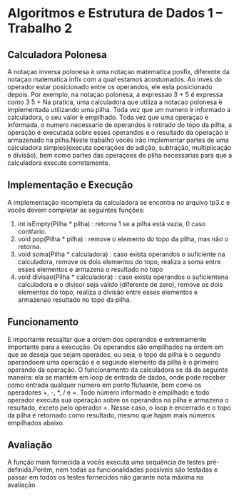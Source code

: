 # Algoritmos e Estrutura de Dados 1 – Trabalho 2 

## Calculadora Polonesa

A notaçao inversa polonesa  ́e uma notaçao  matematica posfix, diferente da notaçao matematica infix com a qual estamos acostumados. Ao  inves  do operador estar posicionado entre os operandos, ele est́a posicionado depois.
Por exemplo, na notaçao polonesa, a expressao
	3 + 5 
é expressa como
	3 5 +
Na pratica, uma calculadora que utiliza a notacao polonesa  ́e implementada utilizando uma pilha. Toda vez que um numero ́e informado a calculadora, o seu valor  ́e empilhado. Toda vez que uma operaçao  ́e informada, o numero necessario de operandos ́e retirado do topo da pilha, a operação é executada sobre esses operandos e o resultado da operação ́e armazenado na pilha.Neste trabalho vocês irão implementar partes de uma calculadora simples(executa operações de adição, subtração, multiplicação e divisão), bem como  partes  das  operaçoes  de  pilha  necessarias  para  que  a  calculadora  execute corretamente.

## Implementação e Execução

A implementação incompleta da calculadora se encontra no arquivo tp3.c e vocês devem completar as seguintes funções:
1.  int isEmpty(Pilha  *  pilha)  :  retorna  1  se  a  pilha  está  vazia,  0  caso contŕario.
2.  void pop(Pilha * pilha) :  remove o elemento do topo da pilha, mas não o retorna.
3.  void soma(Pilha * calculadora) :  caso exista operandos o suficiente na calculadora,  remove  os  dois  elementos  do  topo,  realiza  a  soma  entre esses elementos e armazena o resultado no topo
4.  void divisao(Pilha * calculadora) :  caso exista operandos o suficientena calculadora e o divisor seja válido (diferente de zero), remove os dois elementos do topo, realiza a divisão entre esses elementos e armazenao resultado no topo da pilha.

## Funcionamento

E importante ressaltar que a ordem dos operandos e extremamente importante para a execução.  Os operandos são empilhados na ordem em que se deseja que sejam operados,  ou seja,  o topo da pilha  ́e o segundo operandoem uma operação e o segundo elemento da pilha  ́e o primeiro operando da operação.
O funcionamento da calculadora se dá da seguinte maneira: ela se mantém em loop de  entrada  de  dados,  onde  pode  receber  como  entrada  qualquer número em ponto flutuante,  bem como os operadores +,  -,  *,  / e =.  Todo número informado  ́e empilhado e todo operador executa sua operação sobre os operandos na pilha e armazena o resultado, exceto pelo operador =.  Nesse caso, o loop ́e encerrado e o topo da pilha  ́e retornado como resultado, mesmo que hajam mais números empilhados abaixo.

## Avaliação

A função main fornecida a vocês executa uma sequência de testes pré-definida.Porém, nem todas as funcionalidades possíveis são testadas e passar em todos os testes fornecidos não garante nota máxima na avaliação
